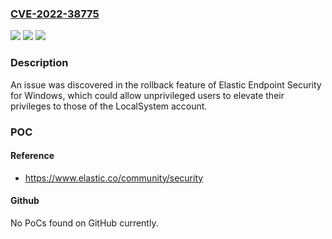 ### [CVE-2022-38775](https://cve.mitre.org/cgi-bin/cvename.cgi?name=CVE-2022-38775)
![](https://img.shields.io/static/v1?label=Product&message=Elastic%20Endpoint%20Security&color=blue)
![](https://img.shields.io/static/v1?label=Version&message=Version%208.4.0%20&color=brightgreen)
![](https://img.shields.io/static/v1?label=Vulnerability&message=CWE-269&color=brightgreen)

### Description

An issue was discovered in the rollback feature of Elastic Endpoint Security for Windows, which could allow unprivileged users to elevate their privileges to those of the LocalSystem account.

### POC

#### Reference
- https://www.elastic.co/community/security

#### Github
No PoCs found on GitHub currently.

